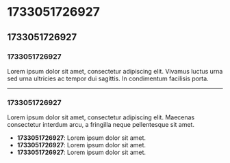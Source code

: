 # 1733051726927

## 1733051726927

### 1733051726927  
Lorem ipsum dolor sit amet, consectetur adipiscing elit. Vivamus luctus urna sed urna ultricies ac tempor dui sagittis. In condimentum facilisis porta.  

---

### 1733051726927
Lorem ipsum dolor sit amet, consectetur adipiscing elit. Maecenas consectetur interdum arcu, a fringilla neque pellentesque sit amet.  

- **1733051726927**: Lorem ipsum dolor sit amet.  
- **1733051726927**: Lorem ipsum dolor sit amet.  
- **1733051726927**: Lorem ipsum dolor sit amet.  
